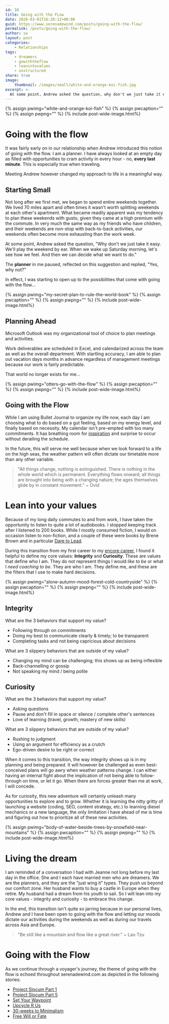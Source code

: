 ```yaml
---
id: 10
title: Going with the FLow
date: 2020-03-01T16:20:12+00:00
guid: https://www.serenadewind.com/posts/going-with-the-flow/
permalink: /posts/going-with-the-flow/
author: sw
layout: post
categories:
    - Relationships
tags:
    - dreamers
    - gowiththeflow
    - leanintovalues
    - unstructured
share: true
image:
    thumbnail: /images/small/white-and-orange-koi-fish.jpg 
excerpt: >-
  At some point, Andrew asked the question, why don't we just take it easy. We'll play the weekend by ear and not decide now. Find out how a "recovering planner" would react to going with the flow. 
---
```

{% assign pwimg="white-and-orange-koi-fish" %}
{% assign pwcaption="" %}
{% assign pwpng="" %}
{% include post-wide-image.html%}


# Going with the flow

It was fairly early on in our relationship when Andrew introduced this notion of going with the flow. I am a planner. I have always looked at an empty day as filled with opportunities to cram activity in every hour - no, **every last minute**. This is especially true when traveling.

Meeting Andrew however changed my approach to life in a meaningful way.

## Starting Small

Not long after we first met, we began to spend entire weekends together. We lived 70 miles apart and often times it wasn't worth splitting weekends at each other's apartment. What became readily apparent was my tendency to plan these weekends with gusto, given they came at a high premium with the commute. In very much the same way as my friends who have children, and their weekends are non-stop with back-to-back activities, our weekends often become more exhausting than the work week. 

At some point, Andrew asked the question, "Why don't we just take it easy. We'll play the weekend by ear. When we wake up Saturday morning, let's see how we feel. And then we can decide what we want to do." 

The **planner** in me paused, reflected on this suggestion and replied, "Yes, why not?"

In effect, I was starting to open up to the possibilities that come with going with the flow...

{% assign pwimg="my-secret-plan-to-rule-the-world-book" %}
{% assign pwcaption="" %}
{% assign pwpng="" %}
{% include post-wide-image.html%}


## Planning Ahead

Microsoft Outlook was my organizational tool of choice to plan meetings and activities. 

Work deliverables are scheduled in Excel, and calendarized across the team as well as the overall department. With startling accuracy, I am able to plan out vacation days months in advance regardless of management meetings because our work is fairly predictable. 

That world no longer exists for me... 

{% assign pwimg="otters-go-with-the-flow" %}
{% assign pwcaption="" %}
{% assign pwpng="" %}
{% include post-wide-image.html%}


## Going with the Flow

While I am using Bullet Journal to organize my life now, each day I am choosing what to do based on a gut feeling, based on my energy level, and finally based on necessity. My calendar isn't pre-empted with too many commitments. It has breathing room for [inspiration](https://www.serenadewind.com/posts/selectively-social "Quiet Power") and surprise to occur without derailing the schedule.

In the future, this will serve me well because when we look forward to a life on the high seas, the weather pattern will often dictate our timetable more than any other variable.

>"All things change, nothing is extinguished. There is nothing in the whole world which is permanent. Everything flows onward; all things are brought into being with a changing nature; the ages themselves glide by in constant movement." ~ Ovid

# Lean into your values

Because of my long daily commutes to and from work, I have taken the opportunity to listen to quite a lot of audiobooks. I stopped keeping track after I listened to 200 books. While I mostly consumed fiction, I would on occasion listen to non-fiction, and a couple of these were books by Brene Brown and in particular [Dare to Lead](https://daretolead.brenebrown.com/ "Dare to Lead"). 

During this transition from my first career to my [encore career](https://www.serenadewind.com/posts/relationship-with-money "Encore Career"), I found it helpful to define my core values: **Integrity** and **Curiosity**. These are values that define who I am. They do not represent things I would *like to be* or what I *need coaching to be*. They are who I am. They define me, and these are the filters that I use to make hard decisions. 

{% assign pwimg="alone-autumn-mood-forest-cold-countryside" %}
{% assign pwcaption="" %}
{% assign pwpng="" %}
{% include post-wide-image.html%}

## Integrity

What are the 3 behaviors that support my value?

- Following through on commitments
- Doing my best to communicate clearly & timely; to be transparent
- Completing tasks and not being capricious about decisions

What are 3 slippery behaviors that are outside of my value?

- Changing my mind can be challenging; this shows up as being inflexible
- Back-channelling or gossip
- Not speaking my mind / being polite

## Curiosity

What are the 3 behaviors that support my value? 

- Asking questions
- Pause and don't fill in space or silence / complete other's sentences
- Love of learning (travel, growth, mastery of new skills)

What are 3 slippery behaviors that are outside of my value?

- Rushing to judgment
- Using an argument for efficiency as a crutch
- Ego-driven desire to be right or correct

When it comes to this transition, the way integrity shows up is in my planning and being prepared. It will however be challenged as even best-conceived plans will go awry when weather patterns change. I can either having an internal fight about the implication of not being able to follow-through on time, or let it go. When there are forces greater than me at work, I will concede.

As for curiosity, this new adventure will certainly unleash many opportunities to explore and to grow. Whether it is learning the nitty gritty of launching a website (coding, SEO, content strategy, etc.) to learning diesel mechanics or a new language, the only limitation I have ahead of me is time and figuring out how to prioritize all of these new activities.

{% assign pwimg="body-of-water-beside-trees-by-snowfield-near-mountains" %}
{% assign pwcaption="" %}
{% assign pwpng="" %}
{% include post-wide-image.html%}


# Living the dream

I am reminded of a conversation I had with Jeanne not long before my last day in the office. She and I each have married men who are dreamers. We are the planners, and they are the "just wing it" types. They push us beyond our comfort zone. Her husband wants to buy a castle in Europe when they retire. My husband had a dream from his youth to sail. So I will lean into my core values - integrity and curiosity - to embrace this change.

In the end, this transition isn't quite so jarring because in our personal lives, Andrew and I have been open to going with the flow and letting our moods dictate our activities during the weekends as well as during our travels across Asia and Europe. 

>"Be still like a mountain and flow like a great river." ~ Lao Tzu

# Going with the Flow

As we continue through a voyager's journey, the theme of going with the flow is echoed throughout serenadewind.com as depicted in the following stories:

- [Project Slocum Part 1](https://www.serenadewind.com/posts/project-slocum-part-1/ "Project Slocum Part 1") 
- [Project Slocum Part 5](https://www.serenadewind.com/posts/project-slocum-part-5/ "Project Slocum Part 5") 
- [Set Your Waypoint](https://www.serenadewind.com/posts/set-your-waypoint/ "Set Your Waypoint") 
- [Upcycle R Us](https://www.serenadewind.com/posts/upcycle-r-us/ "Upcyle R Us") 
- [30-weeks to Minimalism](https://www.serenadewind.com/posts/30-weeks-to-minimalism/ "30-weeks to Minimalism") 
- [Free Will or Fate](https://www.serenadewind.com/posts/free-will-or-fate/ "Free Will or Fate")


